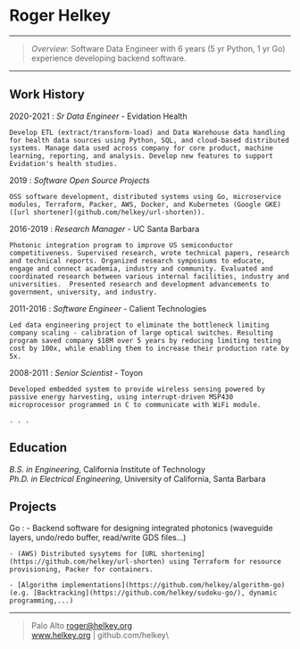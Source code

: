 >
Roger Helkey
=========================

----

> <i>Overview</i>: Software Data Engineer with 6 years (5 yr Python, 1 yr Go) experience developing backend software.

----


Work History
----------

2020-2021
: <i>Sr Data Engineer</i> - Evidation Health

    Develop ETL (extract/transform-load) and Data Warehouse data handling for health data sources using Python, SQL, and cloud-based distributed systems. Manage data used across company for core product, machine learning, reporting, and analysis. Develop new features to support Evidation's health studies.
    
2019
:   <i>Software Open Source Projects</i>

    OSS software development, distributed systems using Go, microservice modules, Terraform, Packer, AWS, Docker, and Kubernetes (Google GKE) ([url shortener](github.com/helkey/url-shorten)).

2016-2019
:   <i>Research Manager</i> - UC Santa Barbara

    Photonic integration program to improve US semiconductor competitiveness. Supervised research, wrote technical papers, research and technical reports. Organized research symposiums to educate, engage and connect academia, industry and community. Evaluated and coordinated research between various internal facilities, industry and universities.  Presented research and development advancements to government, university, and industry.


2011-2016
:   <i>Software Engineer</i> - Calient Technologies

    Led data engineering project to eliminate the bottleneck limiting company scaling - calibration of large optical switches. Resulting program saved company $18M over 5 years by reducing limiting testing cost by 100x, while enabling them to increase their production rate by 5x.

2008-2011
:    <i>Senior Scientist</i> - Toyon

    Developed embedded system to provide wireless sensing powered by passive energy harvesting, using interrupt-driven MSP430 microprocessor programmed in C to communicate with WiFi module.

    . . .


Education
---------
<i>B.S. in Engineering</i>, California Institute of Technology\
<i>Ph.D. in Electrical Engineering</i>, University of California, Santa Barbara


Projects
------------
Go
:   - Backend software for designing integrated photonics (waveguide layers, undo/redo buffer, read/write GDS files...)

    - (AWS) Distributed sysytems for [URL shortening](https://github.com/helkey/url-shorten) using Terraform for resource provisioning, Packer for containers.

    - [Algorithm implementations](https://github.com/helkey/algorithm-go) (e.g. [Backtracking](https://github.com/helkey/sudoku-go/), dynamic programming,...)
 



----
> Palo Alto
> <roger@helkey.org>\
> www.helkey.org | github.com/helkey\

